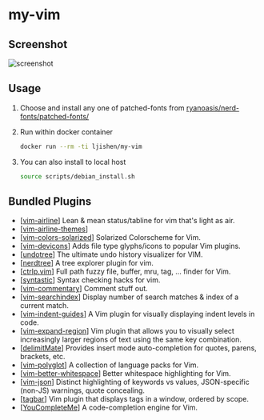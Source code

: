 # my-vim

## Screenshot

![screenshot](https://user-images.githubusercontent.com/468515/38783573-9f4e3d42-40b8-11e8-9338-867a8d42483a.png)


## Usage

1. Choose and install any one of patched-fonts from [ryanoasis/nerd-fonts/patched-fonts/](https://github.com/ryanoasis/nerd-fonts/tree/master/patched-fonts)

2. Run within docker container
   ```bash
   docker run --rm -ti ljishen/my-vim
   ```

3. You can also install to local host
   ```bash
   source scripts/debian_install.sh
   ```


## Bundled Plugins

- [[vim-airline](https://github.com/vim-airline/vim-airline)] Lean & mean status/tabline for vim that's light as air.
- [[vim-airline-themes](https://github.com/vim-airline/vim-airline-themes)]
- [[vim-colors-solarized](https://github.com/altercation/vim-colors-solarized)] Solarized Colorscheme for Vim.
- [[vim-devicons](https://github.com/ryanoasis/vim-devicons)] Adds file type glyphs/icons to popular Vim plugins.
- [[undotree](https://github.com/mbbill/undotree)] The ultimate undo history visualizer for VIM.
- [[nerdtree](https://github.com/scrooloose/nerdtree)] A tree explorer plugin for vim.
- [[ctrlp.vim](https://github.com/ctrlpvim/ctrlp.vim)] Full path fuzzy file, buffer, mru, tag, ... finder for Vim.
- [[syntastic](https://github.com/vim-syntastic/syntastic)] Syntax checking hacks for vim.
- [[vim-commentary](https://github.com/tpope/vim-commentary)] Comment stuff out.
- [[vim-searchindex](https://github.com/google/vim-searchindex)] Display number of search matches & index of a current match.
- [[vim-indent-guides](https://github.com/nathanaelkane/vim-indent-guides)] A Vim plugin for visually displaying indent levels in code.
- [[vim-expand-region](https://github.com/terryma/vim-expand-region)] Vim plugin that allows you to visually select increasingly larger regions of text using the same key combination.
- [[delimitMate](https://github.com/Raimondi/delimitMate)] Provides insert mode auto-completion for quotes, parens, brackets, etc.
- [[vim-polyglot](https://github.com/sheerun/vim-polyglot)] A collection of language packs for Vim.
- [[vim-better-whitespace](https://github.com/ntpeters/vim-better-whitespace)] Better whitespace highlighting for Vim.
- [[vim-json](https://github.com/elzr/vim-json)] Distinct highlighting of keywords vs values, JSON-specific (non-JS) warnings, quote concealing.
- [[tagbar](https://github.com/majutsushi/tagbar)] Vim plugin that displays tags in a window, ordered by scope.
- [[YouCompleteMe](https://github.com/Valloric/YouCompleteMe)] A code-completion engine for Vim.
